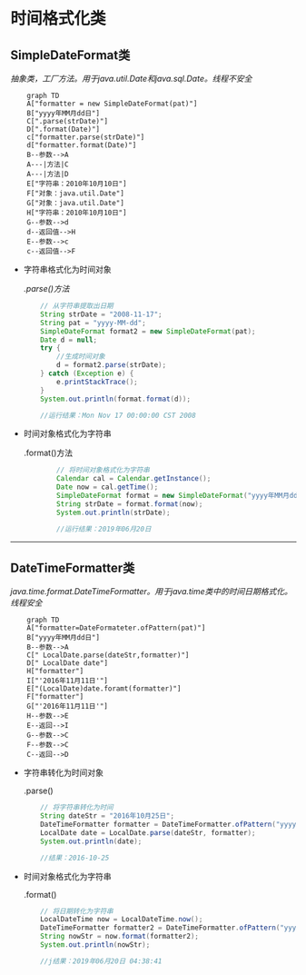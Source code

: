 # 时间格式化类

## SimpleDateFormat类

*抽象类，工厂方法。用于java.util.Date和java.sql.Date。线程不安全*

```mermaid
    graph TD
    A["formatter = new SimpleDateFormat(pat)"]
    B["yyyy年MM月dd日"]
    C[".parse(strDate)"]
    D[".format(Date)"]
    c["formatter.parse(strDate)"]
    d["formatter.format(Date)"]
    B--参数-->A
    A---|方法|C
    A---|方法|D
    E["字符串：2010年10月10日"]
    F["对象：java.util.Date"]
    G["对象：java.util.Date"]
    H["字符串：2010年10月10日"]
    G--参数-->d
    d--返回值-->H
    E--参数-->c
    c--返回值-->F
```

- 字符串格式化为时间对象

    *.parse()方法*

    ```java
        // 从字符串提取出日期
        String strDate = "2008-11-17";
        String pat = "yyyy-MM-dd";
        SimpleDateFormat format2 = new SimpleDateFormat(pat);
        Date d = null;
        try {
            //生成时间对象
            d = format2.parse(strDate);
        } catch (Exception e) {
            e.printStackTrace();
        }
        System.out.println(format.format(d));

        //运行结果：Mon Nov 17 00:00:00 CST 2008
    ```

- 时间对象格式化为字符串

    .format()方法

    ```java
            // 将时间对象格式化为字符串
            Calendar cal = Calendar.getInstance();
            Date now = cal.getTime();
            SimpleDateFormat format = new SimpleDateFormat("yyyy年MM月dd日");
            String strDate = format.format(now);
            System.out.println(strDate);

            //运行结果：2019年06月20日
    ```

---

## DateTimeFormatter类

*java.time.format.DateTimeFormatter。用于java.time类中的时间日期格式化。线程安全*

```mermaid
    graph TD
    A["formatter=DateFormateter.ofPattern(pat)"]
    B["yyyy年MM月dd日"]
    B--参数-->A
    C[" LocalDate.parse(dateStr,formatter)"]
    D[" LocalDate date"]
    H["formatter"]
    I["'2016年11月11日'"]
    E["(LocalDate)date.foramt(formatter)"]
    F["formatter"]
    G["'2016年11月11日'"]
    H--参数-->E
    E--返回-->I
    G--参数-->C
    F--参数-->C
    C--返回-->D
```

- 字符串转化为时间对象

    .parse()

    ```java
        // 将字符串转化为时间
        String dateStr = "2016年10月25日";
        DateTimeFormatter formatter = DateTimeFormatter.ofPattern("yyyy年MM月dd日");
        LocalDate date = LocalDate.parse(dateStr, formatter);
        System.out.println(date);

        //结果：2016-10-25
    ```
- 时间对象格式化为字符串

    .format()

    ```java
        // 将日期转化为字符串
        LocalDateTime now = LocalDateTime.now();
        DateTimeFormatter formatter2 = DateTimeFormatter.ofPattern("yyyy年MM月dd日 hh:mm:ss");
        String nowStr = now.format(formatter2);
        System.out.println(nowStr);

        //j结果：2019年06月20日 04:38:41
    ```
